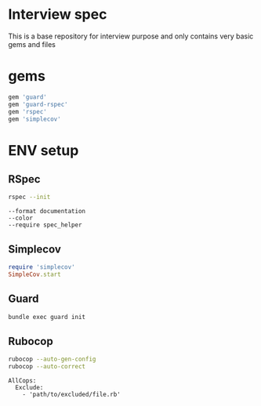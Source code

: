# Interview spec
This is a base repository for interview purpose and only contains very basic gems and files

# gems
```ruby
gem 'guard'
gem 'guard-rspec'
gem 'rspec'
gem 'simplecov'
```


# ENV setup
## RSpec
```bash
rspec --init
```

```
--format documentation
--color
--require spec_helper
```

## Simplecov
```ruby
require 'simplecov'
SimpleCov.start
```

## Guard
```bash
bundle exec guard init
```

## Rubocop
```bash
rubocop --auto-gen-config
rubocop --auto-correct
```

```ymal
AllCops:
  Exclude:
    - 'path/to/excluded/file.rb'
```